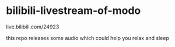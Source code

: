 # bilibili-livestream-of-modo

live.bilibili.com/24923

this repo releases some audio which could help you relax and sleep
